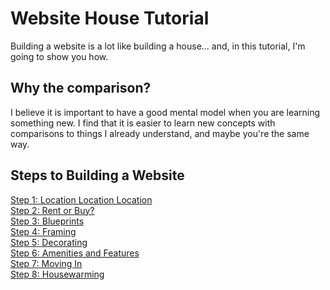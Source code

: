 # Website House Tutorial

Building a website is a lot like building a house... and, in this tutorial, I'm going to show you how.

## Why the comparison?
I believe it is important to have a good mental model when you are learning something new. I find that it is easier to learn new concepts with comparisons to things I already understand, and maybe you're the same way.

## Steps to Building a Website
[Step 1: Location Location Location](domain/)  
[Step 2: Rent or Buy?](hosting/)  
[Step 3: Blueprints](architecture/)  
[Step 4: Framing](html/)  
[Step 5: Decorating](css/)  
[Step 6: Amenities and Features](javascript/)  
[Step 7: Moving In](transfer/)  
[Step 8: Housewarming](promotion/)